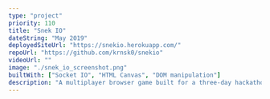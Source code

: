 ```yaml
---
type: "project"
priority: 110
title: "Snek IO"
dateString: "May 2019"
deployedSiteUrl: "https://snekio.herokuapp.com/"
repoUrl: "https://github.com/krnsk0/snekio"
videoUrl: ""
image: "./snek_io_screenshot.png"
builtWith: ["Socket IO", "HTML Canvas", "DOM manipulation"]
description: "A multiplayer browser game built for a three-day hackathon using Socket IO. Implements a command-pattern-based synchronization engine to remain performant with many players. Soft-launched an MVP via Reddit and tuned performance based on user feedback."
---
```

